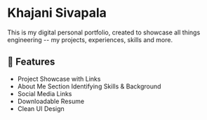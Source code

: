 # Khajani Sivapala

This is my digital personal portfolio, created to showcase all things engineering -- my projects, experiences, skills and more. 

## 📸 Features  
- Project Showcase with Links  
- About Me Section Identifying Skills & Background  
- Social Media Links  
- Downloadable Resume 
- Clean UI Design  

